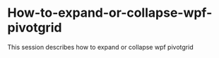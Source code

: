 # How-to-expand-or-collapse-wpf-pivotgrid
This session describes how to expand or collapse wpf pivotgrid
